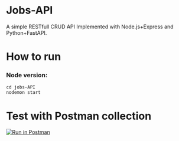 # Jobs-API
A simple RESTfull CRUD API Implemented with Node.js+Express and Python+FastAPI.

# How to run
### Node version:
```
cd jobs-API
nodemon start
```

# Test with Postman collection
[![Run in Postman](https://run.pstmn.io/button.svg)](https://god.gw.postman.com/run-collection/20861561-6eea2f90-691a-4c16-918f-a5b44dd38837?action=collection%2Ffork&source=rip_markdown&collection-url=entityId%3D20861561-6eea2f90-691a-4c16-918f-a5b44dd38837%26entityType%3Dcollection%26workspaceId%3Debcdedd2-fbc8-46bc-95f1-bfb7d7b18460)


